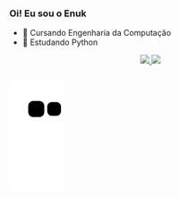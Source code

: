 ### Oi! Eu sou o Enuk
- 🔭 Cursando Engenharia da Computação
- 🌱 Estudando Python


<div align="center">
  <a href="https://github.com/rafaballerini">
  <img height="180em" padding="-10" src="https://github-readme-stats.vercel.app/api?username=EnukN&show_icons=true&theme=dark&include_all_commits=true&count_private=true"/>
  <img height="180em" src="https://github-readme-stats.vercel.app/api/top-langs/?username=EnukN&layout=compact&langs_count=7&theme=dark"/>
</div>

  
  ##
 

 
  ![Snake animation](https://github.com/EnukN/EnukN/blob/output/github-contribution-grid-snake.svg)
 
</div>
